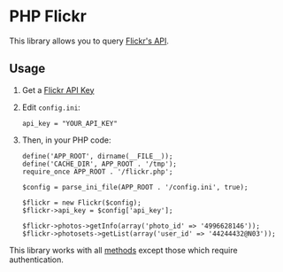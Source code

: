 PHP Flickr
===============

This library allows you to query [Flickr's API](http://www.flickr.com/services/api/).

Usage
------------------

1.  Get a [Flickr API Key](http://www.flickr.com/services/apps/create/apply/)

2.  Edit `config.ini`:

        api_key = "YOUR_API_KEY"
        
3.  Then, in your PHP code:

        define('APP_ROOT', dirname(__FILE__));
        define('CACHE_DIR', APP_ROOT . '/tmp');
        require_once APP_ROOT . '/flickr.php';

        $config = parse_ini_file(APP_ROOT . '/config.ini', true);

        $flickr = new Flickr($config);
        $flickr->api_key = $config['api_key'];

        $flickr->photos->getInfo(array('photo_id' => '4996628146'));
        $flickr->photosets->getList(array('user_id' => '44244432@N03'));

 This library works with all [methods](http://www.flickr.com/services/api/) except those which require authentication.
